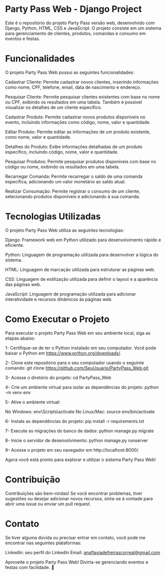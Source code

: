 # Party Pass Web - Django Project
Este é o repositório do projeto Party Pass versão web, desenvolvido com Django, Python, HTML, CSS e JavaScript. O projeto consiste em um sistema para gerenciamento de clientes, produtos, comandas e consumo em eventos e festas.

# Funcionalidades
O projeto Party Pass Web possui as seguintes funcionalidades:

Cadastrar Cliente: Permite cadastrar novos clientes, inserindo informações como nome, CPF, telefone, email, data de nascimento e endereço.

Pesquisar Cliente: Permite pesquisar clientes existentes com base no nome ou CPF, exibindo os resultados em uma tabela. Também é possível visualizar os detalhes de um cliente específico.

Cadastrar Produto: Permite cadastrar novos produtos disponíveis no evento, incluindo informações como código, nome, valor e quantidade.

Editar Produto: Permite editar as informações de um produto existente, como nome, valor e quantidade.

Detalhes do Produto: Exibe informações detalhadas de um produto específico, incluindo código, nome, valor e quantidade.

Pesquisar Produtos: Permite pesquisar produtos disponíveis com base no código ou nome, exibindo os resultados em uma tabela.

Recarregar Comanda: Permite recarregar o saldo de uma comanda específica, adicionando um valor monetário ao saldo atual.

Realizar Consumação: Permite registrar o consumo de um cliente, selecionando produtos disponíveis e adicionando à sua comanda.

# Tecnologias Utilizadas
O projeto Party Pass Web utiliza as seguintes tecnologias:

Django: Framework web em Python utilizado para desenvolvimento rápido e eficiente.

Python: Linguagem de programação utilizada para desenvolver a lógica do sistema.

HTML: Linguagem de marcação utilizada para estruturar as páginas web.

CSS: Linguagem de estilização utilizada para definir o layout e a aparência das páginas web.

JavaScript: Linguagem de programação utilizada para adicionar interatividade e recursos dinâmicos às páginas web.

# Como Executar o Projeto
Para executar o projeto Party Pass Web em seu ambiente local, siga as etapas abaixo:

1- Certifique-se de ter o Python instalado em seu computador. Você pode baixar o Python em https://www.python.org/downloads/.

2- Clone este repositório para o seu computador usando o seguinte comando:
git clone https://github.com/SeuUsuario/PartyPass_Web.git

3- Acesse o diretório do projeto:
cd PartyPass_Web

4- Crie um ambiente virtual para isolar as dependências do projeto:
python -m venv env

5- Ative o ambiente virtual:

No Windows:
env\Scripts\activate
No Linux/Mac:
source env/bin/activate

6- Instale as dependências do projeto:
pip install -r requirements.txt

7- Execute as migrações do banco de dados:
python manage.py migrate

8- Inicie o servidor de desenvolvimento:
python manage.py runserver

9- Acesse o projeto em seu navegador em http://localhost:8000/.

Agora você está pronto para explorar e utilizar o sistema Party Pass Web!
# Contribuição
Contribuições são bem-vindas! Se você encontrar problemas, tiver sugestões ou desejar adicionar novos recursos, sinta-se à vontade para abrir uma issue ou enviar um pull request.

# Contato
Se tiver alguma dúvida ou precisar entrar em contato, você pode me encontrar nas seguintes plataformas:

LinkedIn: seu perfil do LinkedIn
Email: anaflaviadefreirascorreal@gmail.com

Aproveite o projeto Party Pass Web! Divirta-se gerenciando eventos e festas com facilidade. 🎉

